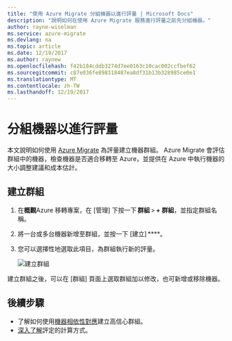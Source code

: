 ```yaml
---
title: "使用 Azure Migrate 分組機器以進行評量 | Microsoft Docs"
description: "說明如何在使用 Azure Migrate 服務進行評量之前先分組機器。"
author: rayne-wiselman
ms.service: azure-migrate
ms.devlang: na
ms.topic: article
ms.date: 12/19/2017
ms.author: raynew
ms.openlocfilehash: f42b184cddb3274d7ee0163c10cac002ccfbef62
ms.sourcegitcommit: c87e036fe898318487ea8df31b13b328985ce0e1
ms.translationtype: MT
ms.contentlocale: zh-TW
ms.lasthandoff: 12/19/2017
---
```

# <a name="group-machines-for-assessment"></a>分組機器以進行評量

本文說明如何使用 [Azure Migrate](migrate-overview.md) 為評量建立機器群組。 Azure Migrate 會評估群組中的機器，檢查機器是否適合移轉至 Azure，並提供在 Azure 中執行機器的大小調整建議和成本估計。


## <a name="create-a-group"></a>建立群組

1. 在**概觀**Azure 移轉專案，在 [管理] 下按一下 **群組** > **+ 群組**，並指定群組名稱。
2. 將一台或多台機器新增至群組，並按一下 [建立] ****。 
3. 您可以選擇性地選取此項目，為群組執行新的評量。 

    ![建立群組](./media/how-to-create-a-group/create-group.png)

建立群組之後，可以在 [群組] 頁面上選取群組加以修改，也可新增或移除機器。

## <a name="next-steps"></a>後續步驟

- 了解如何使用[機器相依性對應](how-to-create-group-machine-dependencies.md)建立高信心群組。
- [深入了解](concepts-assessment-calculation.md)評定的計算方式。
